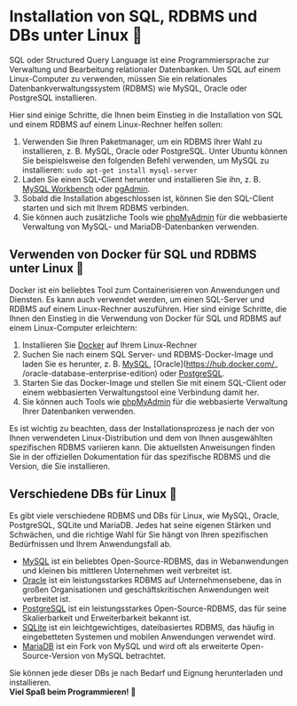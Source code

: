 # Installation von SQL, RDBMS und DBs unter Linux 🐧

SQL oder Structured Query Language ist eine Programmiersprache zur Verwaltung und Bearbeitung relationaler Datenbanken. Um SQL auf einem Linux-Computer zu verwenden, müssen Sie ein relationales Datenbankverwaltungssystem (RDBMS) wie MySQL, Oracle oder PostgreSQL installieren.

Hier sind einige Schritte, die Ihnen beim Einstieg in die Installation von SQL und einem RDBMS auf einem Linux-Rechner helfen sollen:

1. Verwenden Sie Ihren Paketmanager, um ein RDBMS Ihrer Wahl zu installieren, z. B. MySQL, Oracle oder PostgreSQL. Unter Ubuntu können Sie beispielsweise den folgenden Befehl verwenden, um MySQL zu installieren: `sudo apt-get install mysql-server`
2. Laden Sie einen SQL-Client herunter und installieren Sie ihn, z. B. [MySQL Workbench](https://dev.mysql.com/downloads/workbench/) oder [pgAdmin](https://www.pgadmin.org/download/linux/ ).
3. Sobald die Installation abgeschlossen ist, können Sie den SQL-Client starten und sich mit Ihrem RDBMS verbinden.
4. Sie können auch zusätzliche Tools wie [phpMyAdmin](https://www.phpmyadmin.net/) für die webbasierte Verwaltung von MySQL- und MariaDB-Datenbanken verwenden.

## Verwenden von Docker für SQL und RDBMS unter Linux 🐳
Docker ist ein beliebtes Tool zum Containerisieren von Anwendungen und Diensten. Es kann auch verwendet werden, um einen SQL-Server und RDBMS auf einem Linux-Rechner auszuführen. Hier sind einige Schritte, die Ihnen den Einstieg in die Verwendung von Docker für SQL und RDBMS auf einem Linux-Computer erleichtern:

1. Installieren Sie [Docker](https://docs.docker.com/engine/install/) auf Ihrem Linux-Rechner
2. Suchen Sie nach einem SQL Server- und RDBMS-Docker-Image und laden Sie es herunter, z. B. [MySQL](https://hub.docker.com/_/mysql), [Oracle](https://hub.docker.com/_ /oracle-database-enterprise-edition) oder [PostgreSQL](https://hub.docker.com/_/postgres).
3. Starten Sie das Docker-Image und stellen Sie mit einem SQL-Client oder einem webbasierten Verwaltungstool eine Verbindung damit her.
4. Sie können auch Tools wie [phpMyAdmin](https://hub.docker.com/r/phpmyadmin/phpmyadmin/) für die webbasierte Verwaltung Ihrer Datenbanken verwenden.

Es ist wichtig zu beachten, dass der Installationsprozess je nach der von Ihnen verwendeten Linux-Distribution und dem von Ihnen ausgewählten spezifischen RDBMS variieren kann. Die aktuellsten Anweisungen finden Sie in der offiziellen Dokumentation für das spezifische RDBMS und die Version, die Sie installieren.

## Verschiedene DBs für Linux 🐧
Es gibt viele verschiedene RDBMS und DBs für Linux, wie MySQL, Oracle, PostgreSQL, SQLite und MariaDB. Jedes hat seine eigenen Stärken und Schwächen, und die richtige Wahl für Sie hängt von Ihren spezifischen Bedürfnissen und Ihrem Anwendungsfall ab.
- [MySQL](https://www.mysql.com/) ist ein beliebtes Open-Source-RDBMS, das in Webanwendungen und kleinen bis mittleren Unternehmen weit verbreitet ist.
- [Oracle](https://www.oracle.com/database/) ist ein leistungsstarkes RDBMS auf Unternehmensebene, das in großen Organisationen und geschäftskritischen Anwendungen weit verbreitet ist.
- [PostgreSQL](https://www.postgresql.org/) ist ein leistungsstarkes Open-Source-RDBMS, das für seine Skalierbarkeit und Erweiterbarkeit bekannt ist.
- [SQLite](https://www.sqlite.org/) ist ein leichtgewichtiges, dateibasiertes RDBMS, das häufig in eingebetteten Systemen und mobilen Anwendungen verwendet wird.
- [MariaDB](https://mariadb.org/) ist ein Fork von MySQL und wird oft als erweiterte Open-Source-Version von MySQL betrachtet.

Sie können jede dieser DBs je nach Bedarf und Eignung herunterladen und installieren. <br>
**Viel Spaß beim Programmieren! 🚀**
